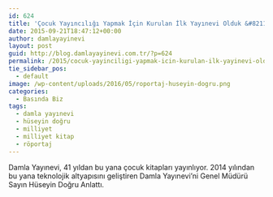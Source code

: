 ```yaml
---
id: 624
title: 'Çocuk Yayıncılığı Yapmak İçin Kurulan İlk Yayınevi Olduk &#8211; Milliyet Kitap'
date: 2015-09-21T18:47:12+00:00
author: damlayayinevi
layout: post
guid: http://blog.damlayayinevi.com.tr/?p=624
permalink: /2015/cocuk-yayinciligi-yapmak-icin-kurulan-ilk-yayinevi-olduk-milliyet-kitap/
tie_sidebar_pos:
  - default
image: /wp-content/uploads/2016/05/roportaj-huseyin-dogru.png
categories:
  - Basında Biz
tags:
  - damla yayınevi
  - hüseyin doğru
  - milliyet
  - milliyet kitap
  - röportaj
---
```

Damla Yayınevi, 41 yıldan bu yana çocuk kitapları yayınlıyor. 2014 yılından bu yana teknolojik altyapısını geliştiren Damla Yayınevi’ni Genel Müdürü Sayın Hüseyin Doğru Anlattı.